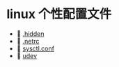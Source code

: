 # linux 个性配置文件

* 📄 [.hidden](siyuan://blocks/20240403220911-b816dvh)
* 📄 [.netrc](siyuan://blocks/20240211112927-ac7t3tg)
* 📄 [sysctl.conf](siyuan://blocks/20231110105237-0j1zwg6)
* 📄 [udev](siyuan://blocks/20240205174149-6m3swxy)

‍

‍
